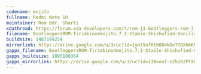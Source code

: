 ```yaml
---
codename: mojito
fullname: Redmi Note 10
maintainer: Rom Bdr. Gharti
xdathread: https://forum.xda-developers.com/t/rom-13-bootleggers-rom-7-0-official-mojito-sunny.4536973/
filename: BootleggersROM-Tirimbino4mojito.7.1-Stable-Shishufied-Vanilla-20230713-233819.zip
buildsize: 1487199254
mirrorlink: https://drive.google.com/u/3/uc?id=1ynl5nfRtR004NOeTYQXh6RNtZRQohdJU&export=download
gapps_filename: BootleggersROM-Tirimbino4mojito.7.1-Stable-Shishufied-GApps-20230714-065652.zip
gapps_buildsize: 1895108364
gapps_mirrorlink: https://drive.google.com/u/3/uc?id=1IWvooT-sZkzOZPTXEGWpwCf39HntYTuv&export=download
---
```

